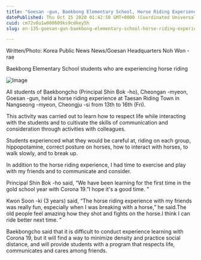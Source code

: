 ```yaml
---
title: "Goesan -gun, Baekbong Elementary School, Horse Riding Experience to learn the skills of life respect and communication"
datePublished: Thu Oct 15 2020 01:42:50 GMT+0000 (Coordinated Universal Time)
cuid: cm72v8u1w000609ks9cdkey5h
slug: en-135-goesan-gun-baekbong-elementary-school-horse-riding-experience-to-learn-the-skills-of-life-respect-and-communication

---
```



Written/Photo: Korea Public News News/Goesan Headquarters Noh Won -rae

Baekbong Elementary School students who are experiencing horse riding

![Image](https://cdn.hashnode.com/res/hashnode/image/upload/v1739422497250/bb7df391-358c-4b10-a175-970c5c9f1f1a.jpeg)

All students of Baekbongcho (Principal Shin Bok -ho), Cheongan -myeon, Goesan -gun, held a horse riding experience at Taesan Riding Town in Nangseong -myeon, Cheongju -si from 13th to 16th (Fri).

This activity was carried out to learn how to respect life while interacting with the students and to cultivate the skills of communication and consideration through activities with colleagues.

Students experienced what they would be careful at, riding on each group, hippopotamine, correct posture on horses, how to interact with horses, to walk slowly, and to break up.

In addition to the horse riding experience, I had time to exercise and play with my friends and to communicate and consider.

Principal Shin Bok -ho said, “We have been learning for the first time in the gold school year with Corona 19.”I hope it's a good time. ”

Kwon Soon -ki (3 years) said, “The horse riding experience with my friends was really fun, especially when I was breaking with a horse,” he said.The old people feel amazing how they shot and fights on the horse.I think I can ride better next time. ”

Baekbongcho said that it is difficult to conduct experience learning with Corona 19, but it will find a way to minimize density and practice social distance, and will provide students with a program that respects life, communicates and cares among friends.